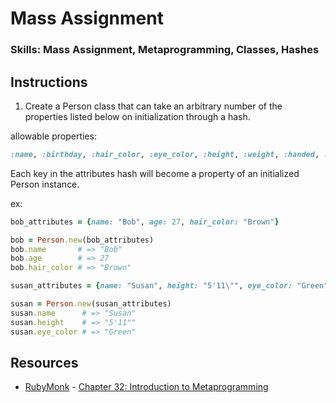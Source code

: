 

# Mass Assignment

### Skills: Mass Assignment, Metaprogramming, Classes, Hashes

## Instructions

1. Create a Person class that can take an arbitrary number of the properties listed below on initialization through a hash.

allowable properties:
  ```ruby
  :name, :birthday, :hair_color, :eye_color, :height, :weight, :handed, :complexion, :t_shirt_size, :wrist_size, :glove_size, :pant_length, :pant_width
  ```
Each key in the attributes hash will become a property of an initialized Person instance.

  ex:

  ```ruby
  bob_attributes = {name: "Bob", age: 27, hair_color: "Brown"}

  bob = Person.new(bob_attributes)
  bob.name       # => "Bob"
  bob.age        # => 27
  bob.hair_color # => "Brown"

  susan_attributes = {name: "Susan", height: "5'11\"", eye_color: "Green"}

  susan = Person.new(susan_attributes)
  susan.name      # => "Susan"
  susan.height    # => "5'11""
  susan.eye_color # => "Green"
  ```
## Resources
* [RubyMonk](http://rubymonk.com/) - [Chapter 32: Introduction to Metaprogramming](http://rubymonk.com/learning/books/2-metaprogramming-ruby/chapters/32-introduction-to-metaprogramming/)
